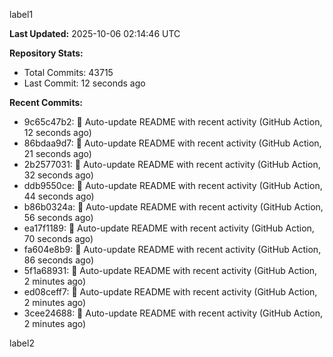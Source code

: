 
label1 
<!-- ACTIVITY_START -->
**Last Updated:** 2025-10-06 02:14:46 UTC

**Repository Stats:**
- Total Commits: 43715
- Last Commit: 12 seconds ago

**Recent Commits:**
- 9c65c47b2: 🤖 Auto-update README with recent activity (GitHub Action, 12 seconds ago)
- 86bdaa9d7: 🤖 Auto-update README with recent activity (GitHub Action, 21 seconds ago)
- 2b2577031: 🤖 Auto-update README with recent activity (GitHub Action, 32 seconds ago)
- ddb9550ce: 🤖 Auto-update README with recent activity (GitHub Action, 44 seconds ago)
- b86b0324a: 🤖 Auto-update README with recent activity (GitHub Action, 56 seconds ago)
- ea17f1189: 🤖 Auto-update README with recent activity (GitHub Action, 70 seconds ago)
- fa604e8b9: 🤖 Auto-update README with recent activity (GitHub Action, 86 seconds ago)
- 5f1a68931: 🤖 Auto-update README with recent activity (GitHub Action, 2 minutes ago)
- ed08ceff7: 🤖 Auto-update README with recent activity (GitHub Action, 2 minutes ago)
- 3cee24688: 🤖 Auto-update README with recent activity (GitHub Action, 2 minutes ago)
<!-- ACTIVITY_END -->

label2

